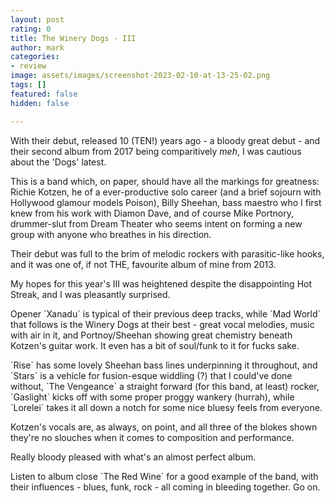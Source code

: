 ```yaml
---
layout: post
rating: 0
title: The Winery Dogs - III
author: mark
categories:
- review
image: assets/images/screenshot-2023-02-10-at-13-25-02.png
tags: []
featured: false
hidden: false

---
```

With their debut, released 10 (TEN!) years ago - a bloody great debut - and their second album from 2017 being comparitively *meh*, I was cautious about the 'Dogs' latest. 

This is a band which, on paper, should have all the markings for greatness: Richie Kotzen, he of a ever-productive solo career (and a brief sojourn with Hollywood glamour models Poison), Billy Sheehan, bass maestro who I first knew from his work with Diamon Dave, and of course Mike Portnory, drummer-slut from Dream Theater who seems intent on forming a new group with anyone who breathes in his direction.

Their debut was full to the brim of melodic rockers with parasitic-like hooks, and it was one of, if not THE, favourite album of mine from 2013.

My hopes for this year's III was heightened despite the disappointing Hot Streak, and I was pleasantly surprised.

Opener \`Xanadu\` is typical of their previous deep tracks, while \`Mad World\` that follows is the Winery Dogs at their best - great vocal melodies, music with air in it, and Portnoy/Sheehan showing great chemistry beneath Kotzen's guitar work. It even has a bit of soul/funk to it for fucks sake.

\`Rise\` has some lovely Sheehan bass lines underpinning it throughout, and \`Stars\` is a vehicle for fusion-esque widdling (?) that I could've done without, \`The Vengeance\` a straight forward (for this band, at least) rocker, \`Gaslight\` kicks off with some proper proggy wankery (hurrah), while \`Lorelei\` takes it all down a notch for some nice bluesy feels from everyone.

Kotzen's vocals are, as always, on point, and all three of the blokes shown they're no slouches when it comes to composition and performance. 

Really bloody pleased with what's an almost perfect album. 

Listen to album close \`The Red Wine\` for a good example of the band, with their influences - blues, funk, rock - all coming in bleeding together. Go on.